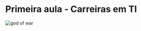 # Primeira aula - Carreiras em TI 
![god of war](https://static1.srcdn.com/wordpress/wp-content/uploads/2020/07/kratos-god-of-war-.jpg)
